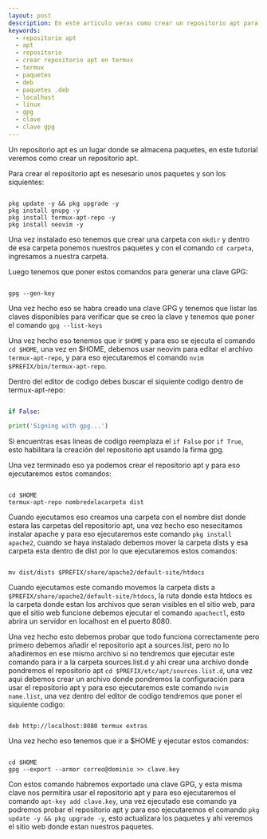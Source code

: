 ```yaml
---
layout: post
description: En este articulo veras como crear un repositorio apt para Termux, un repositorio apt es un lugar donde se almacenan paquetes .deb y de ahi se pueden descargar los paquetes con tan solo tener instalado el respositorio apt en linux.
keywords:
  - repositorio apt
  - apt
  - repositorio
  - crear repositorio apt en termux
  - termux
  - paquetes 
  - deb
  - paquetes .deb
  - localhost
  - linux
  - gpg
  - clave
  - clave gpg
---
```


Un repositorio apt es un lugar donde se almacena paquetes, en este tutorial veremos como crear un repositorio apt.

Para crear el repositorio apt es nesesario unos paquetes y son los siquientes:

```shell

pkg update -y && pkg upgrade -y
pkg install gnupg -y
pkg install termux-apt-repo -y
pkg install neovim -y

```

Una vez instalado eso tenemos que crear una carpeta con ``` mkdir ``` y dentro de esa carpeta ponemos nuestros paquetes y con el comando ```cd carpeta```, ingresamos a nuestra carpeta.

Luego tenemos que poner estos comandos para generar una clave GPG:

```

gpg --gen-key

```

Una vez hecho eso se habra creado una clave GPG y tenemos que listar las claves disponibles para verificar que se creo la clave y tenemos que poner el comando ``` gpg --list-keys ```

Una vez hecho eso tenemos que ir ``` $HOME ``` y para eso se ejecuta el comando ```cd $HOME```, una vez en $HOME, debemos usar neovim para editar el archivo ```termux-apt-repo```, y para eso ejecutaremos el comando ```nvim $PREFIX/bin/termux-apt-repo```.

Dentro del editor de codigo debes buscar el siquiente codigo dentro de termux-apt-repo:

```python

if False:                                     

print('Signing with gpg...')       
```

Si encuentras esas lineas de codigo reemplaza el ```if False``` por ```if True```, esto habilitara la creación del repositorio apt usando la firma gpg.

Una vez terminado eso ya podemos crear el repositorio apt y para eso ejecutaremos estos comandos:

```shell

cd $HOME
termux-apt-repo nombredelacarpeta dist

```

Cuando ejecutamos eso creamos una carpeta con el nombre dist donde estara las carpetas del repositorio apt, una vez hecho eso nesecitamos instalar apache y para eso ejecutaremos este comando ```pkg install apache2```, cuando se haya instalado debemos mover la carpeta dists y esa carpeta esta dentro de dist por lo que ejecutaremos estos comandos:

```shell

mv dist/dists $PREFIX/share/apache2/default-site/htdocs

```

Cuando ejecutamos este comando movemos la carpeta dists a ```$PREFIX/share/apache2/default-site/htdocs```, la ruta donde esta htdocs es la carpeta donde estan los archivos que seran visibles en el sitio web, para que el sitio web funcione debemos ejecutar el comando ```apachectl```, esto abrira un servidor en localhost en el puerto 8080.

Una vez hecho esto debemos probar que todo funciona correctamente pero primero debemos añadir el repositorio apt a sources.list, pero no lo añadiremos en ese mismo archivo si no tendremos que ejecutar este comando para ir a la carpeta sources.list.d y ahi crear una archivo donde pondremos el repositorio apt ```cd $PREFIX/etc/apt/sources.list.d```, una vez aqui debemos crear un archivo donde pondremos la configuración para usar el repositorio apt y para eso ejecutaremos este comando ```nvim name.list```, una vez dentro del editor de codigo tendremos que poner el siquiente codigo:

```shell

deb http://localhost:8080 termux extras

```

Una vez hecho eso tenemos que ir a $HOME y ejecutar estos comandos:

```shell

cd $HOME
gpg --export --armor correo@dominio >> clave.key

```

Con estos comando habremos exportado una clave GPG, y esta misma clave nos permitira usar el repositorio apt y para eso ejecutaremos el comando ```apt-key add clave.key```, una vez ejecutado ese comando ya podremos probar el repositorio apt y para eso ejecutaremos el comando ```pkg update -y && pkg upgrade -y```, esto actualizara los paquetes y ahi veremos el sitio web donde estan nuestros paquetes.



